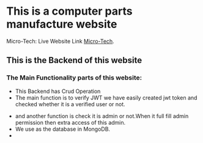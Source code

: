 # This is a computer parts manufacture website

Micro-Tech: Live Website Link [Micro-Tech](https://micro-tech-b6d08.web.app/).

## This is the Backend of this website

### The Main Functionality parts of this website:

- This Backend has Crud Operation
- The main function is to verify JWT we have easily created jwt token and checked whether it is a verified user or not.

* and another function is check it is admin or not.When it full fill admin permission then extra access of this admin.
* We use as the database in MongoDB.
*
